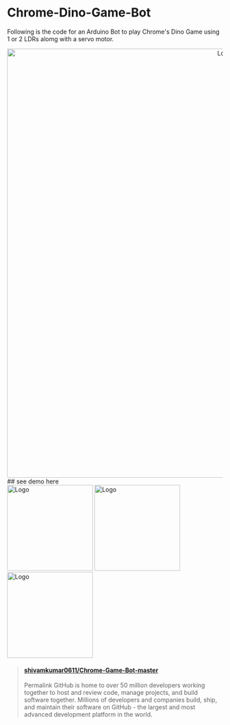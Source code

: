 # Chrome-Dino-Game-Bot
Following is the code for an Arduino Bot to play Chrome's Dino Game using 1 or 2 LDRs alomg with a servo motor.
<div align="center">
  <img alt="Logo" src="https://github.com/shivamkumar0611/Chrome-Game-Bot-master/blob/main/files/teche_dino_game_arduino.png" width="1000" />
</div>
## see demo here
<div align="left">
  <img alt="Logo" src="https://github.com/shivamkumar0611/Chrome-Game-Bot-master/blob/main/files/VID-20201117-WA0007.gif" width="200" />
  <img alt="Logo" src="https://github.com/shivamkumar0611/Chrome-Game-Bot-master/blob/main/files/VID-20201117-WA0009.gif" width="200" />
  <img alt="Logo" src="https://github.com/shivamkumar0611/Chrome-Game-Bot-master/blob/main/files/VID-20201117-WA0010.gif" width="200" />
  </div>
  
  
<blockquote class="embedly-card" data-card-controls="0" data-card-theme="dark"><h4><a href="https://github.com/shivamkumar0611/Chrome-Game-Bot-master/blob/main/files/0%20(2).mp4">shivamkumar0611/Chrome-Game-Bot-master</a></h4><p>Permalink GitHub is home to over 50 million developers working together to host and review code, manage projects, and build software together. Millions of developers and companies build, ship, and maintain their software on GitHub - the largest and most advanced development platform in the world.</p></blockquote>
<script async src="//cdn.embedly.com/widgets/platform.js" charset="UTF-8"></script>
